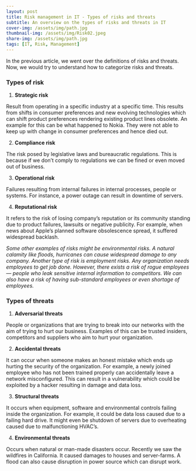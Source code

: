 ```yaml
---
layout: post
title: Risk management in IT - Types of risks and threats
subtitle: An overview on the types of risks and threats in IT
cover-img: /assets/img/path.jpg
thumbnail-img: /assets/img/Risk02.jpeg
share-img: /assets/img/path.jpg
tags: [IT, Risk, Management]
---
```

In the previous article, we went over the definitions of risks and threats.
Now, we would try to understand how to categorize risks and threats.

### Types of risk

01. **Strategic risk**

Result from operating in a specific industry at a specific time. This
results from shifts in consumer preferences and new evolving
technologies which can shift product preferences rendering
existing product lines obsolete. An example for this can be what
happened to Nokia. They were not able to keep up with change in
consumer preferences and hence died out.

02. **Compliance risk**

The risk posed by legislative laws and bureaucratic regulations.
This is because if we don’t comply to regulations we can be fined
or even moved out of business.

03. **Operational risk**

Failures resulting from internal failures in internal processes,
people or systems. For instance, a power outage can result in
downtime of servers.

04. **Reputational risk**

It refers to the risk of losing company’s reputation or its
community standing due to product failures, lawsuits or negative
publicity. For example, when news about Apple’s planned software
obsolescence spread, it suffered widespread backlash.

*Some other examples of risks might be environmental risks. A
natural calamity like floods, hurricanes can cause widespread
damage to any company. Another type of risk is employment risks.
Any organization needs employees to get job done. However, there
exists a risk of rogue employees — people who leak sensitive
internal information to competitors. We can also have a risk of
having sub-standard employees or even shortage of employees.*

### Types of threats

01. **Adversarial threats**

People or organizations that are trying to break into our networks
with the aim of trying to hurt our business. Examples of this can
be trusted insiders, competitors and suppliers who aim to hurt
your organization.

02. **Accidental threats**

It can occur when someone makes an honest mistake which ends
up hurting the security of the organization. For example, a newly
joined employee who has not been trained properly can
accidentally leave a network misconfigured. This can result in a
vulnerability which could be exploited by a hacker resulting in
damage and data loss.

03. **Structural threats**

It occurs when equipment, software and environmental controls
failing inside the organization. For example, it could be data loss
caused due to a failing hard drive. It might even be shutdown of
servers due to overheating caused due to malfunctioning HVAC’s.

04. **Environmental threats**

Occurs when natural or man-made disasters occur. Recently we
saw the wildfires in California. It caused damages to houses and
server-farms. A flood can also cause disruption in power source
which can disrupt work.

